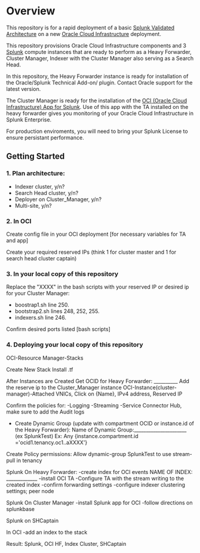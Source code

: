 # Overview

This repository is for a rapid deployment of a basic [Splunk Validated Architecture](https://www.splunk.com/pdfs/technical-briefs/splunk-validated-architectures.pdf) on a new [Oracle Cloud Infrastructure](https://www.oracle.com/cloud/) deployment.

This repository provisions Oracle Cloud Infrastructure components and 3 [Splunk](https://www.splunk.com) compute instances that are ready to perform as a Heavy Forwarder, Cluster Manager, Indexer with the Cluster Manager also serving as a Search Head.

In this repository, the Heavy Forwarder instance is ready for installation of the Oracle/Splunk Technical Add-on/ plugin. Contact Oracle support for the latest version.

The Cluster Manager is ready for the installation of the [OCI (Oracle Cloud Infrastructure) App for Splunk](https://splunkbase.splunk.com/app/5289). Use of this app with the TA installed on the heavy forwarder gives you monitoring of your Oracle Cloud Infrastructure in Splunk Enterprise.

For production enviroments, you will need to bring your Splunk License to ensure persistant performance.

## Getting Started

### 1. Plan architecture:
  * Indexer cluster, y/n?  
  * Search Head cluster, y/n?  
  * Deployer on Cluster_Manager, y/n?  
  * Multi-site, y/n?  
  

### 2. In OCI
Create config file in your OCI deployment [for necessary variables for TA and app]

Create your required reserved IPs (think 1 for cluster master and 1 for search head cluster captain)

### 3. In your local copy of this repository

Replace the "XXXX" in the bash scripts with your reserved IP or desired ip for your Cluster Manager:
  * boostrap1.sh line 250.  
  * bootstrap2.sh lines 248, 252, 255.  
  * indexers.sh line 246.  
  

Confirm desired ports listed [bash scripts]

### 4. Deploying your local copy of this repository

OCI-Resource Manager-Stacks

Create New Stack
Install .tf

After Instances are Created
Get OCID for Heavy Forwarder: __________
Add the reserve ip to the Cluster_Manager instance
OCI-Instance(cluster-manager)-Attached VNICs, Click on {Name}, IPv4 address, Reserved IP

Confirm the policies for:
-Logging
-Streaming
-Service Connector Hub, make sure to add the Audit logs
- Create Dynamic Group (update with compartment OCID or instance.id of the Heavy Forwarder):
Name of Dynamic Group:______________________ (ex SplunkTest)
Ex: Any {instance.compartment.id ='ocid1.tenancy.oc1..aXXXX'}

 Create Policy permissions:
	Allow dynamic-group SplunkTest to use stream-pull in tenancy


Splunk On Heavy Forwarder:
-create index for OCI events NAME OF INDEX: _____________
-install OCI TA
-Configure TA with the stream writing to the created index
-confirm forwarding settings
-configure indexer clustering settings; peer node

Splunk On Cluster Manager
-install Splunk app for OCI
-follow directions on splunkbase

Splunk on SHCaptain


In OCI
-add an index to the stack


Result: Splunk, OCI HF, Index Cluster, SHCaptain
